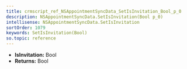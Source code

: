 ```yaml
---
title: crmscript_ref_NSAppointmentSyncData_SetIsInvitation_Bool_p_0
description: NSAppointmentSyncData.SetIsInvitation(Bool p_0)
intellisense: NSAppointmentSyncData.SetIsInvitation
sortOrder: 1079
keywords: SetIsInvitation(Bool)
so.topic: reference
---
```



* **IsInvitation:** Bool
* **Returns:** Bool


